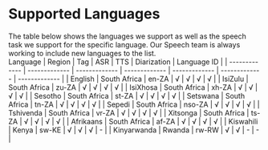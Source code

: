 # Supported Languages


The table below shows the languages we support as well as the speech task we support for the specific language. Our Speech team is always working to include new languages to the list.
<br/>
Language | Region | Tag | ASR | TTS | Diarization | Language ID |
| ------------- | ------------- |  ------------- |  ------------- |  ------------- | ------------- | ------------- |
| English | South Africa |  en-ZA | √ |  √ | √ | √ |
| IsiZulu | South Africa |  zu-ZA | √ |  √ | √ | √ |
| IsiXhosa | South Africa |  xh-ZA | √ |  √ | √ | √ |
| Sesotho | South Africa |  st-ZA | √ |  √ | √ | √ |
| Setswana | South Africa |  tn-ZA | √ |  √ | √ | √ |
| Sepedi | South Africa |  nso-ZA | √ |  √ | √ | √ |
| Tshivenda | South Africa |  vr-ZA | √ |  √ | √ | √ |
| Xitsonga | South Africa |  ts-ZA | √ |  √ | √ | √ |
| Afrikaans | South Africa |  af-ZA | √ |  √ | √ | √ |
| Kiswahili | Kenya |  sw-KE | √ |  √ | √ | - |
| Kinyarwanda | Rwanda |  rw-RW | √ |  √ | - | - |